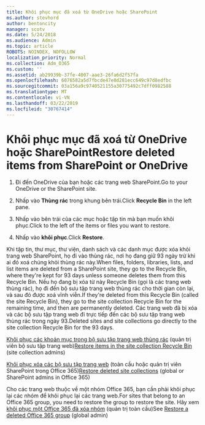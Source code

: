 ```yaml
---
title: Khôi phục mục đã xoá từ OneDrive hoặc SharePoint
ms.author: stevhord
author: bentoncity
manager: scotv
ms.date: 5/24/2018
ms.audience: Admin
ms.topic: article
ROBOTS: NOINDEX, NOFOLLOW
localization_priority: Normal
ms.collection: Adm_O365
ms.custom: ''
ms.assetid: ab29939b-37fe-4007-aae3-26fa6d2f57fa
ms.openlocfilehash: 6076582a5d7fbcde47e8d281ecc649c97d8edfbc
ms.sourcegitcommit: 03a156a9c9740521155a30775492c7dff0982588
ms.translationtype: MT
ms.contentlocale: vi-VN
ms.lasthandoff: 03/22/2019
ms.locfileid: "30767414"
---
```

# <a name="restore-deleted-items-from-sharepoint-or-onedrive"></a><span data-ttu-id="5719a-102">Khôi phục mục đã xoá từ OneDrive hoặc SharePoint</span><span class="sxs-lookup"><span data-stu-id="5719a-102">Restore deleted items from SharePoint or OneDrive</span></span>

1. <span data-ttu-id="5719a-103">Đi đến OneDrive của bạn hoặc các trang web SharePoint.</span><span class="sxs-lookup"><span data-stu-id="5719a-103">Go to your OneDrive or the SharePoint site.</span></span>
    
2. <span data-ttu-id="5719a-104">Nhấp vào **Thùng rác** trong khung bên trái.</span><span class="sxs-lookup"><span data-stu-id="5719a-104">Click **Recycle Bin** in the left pane.</span></span> 
    
3. <span data-ttu-id="5719a-105">Nhấp vào bên trái của các mục hoặc tập tin mà bạn muốn khôi phục.</span><span class="sxs-lookup"><span data-stu-id="5719a-105">Click to the left of the items or files you want to restore.</span></span>
    
4. <span data-ttu-id="5719a-106">Nhấp vào **khôi phục**.</span><span class="sxs-lookup"><span data-stu-id="5719a-106">Click **Restore**.</span></span> 
    
<span data-ttu-id="5719a-107">Khi tập tin, thư mục, thư viện, danh sách và các danh mục được xóa khỏi trang web SharePoint, họ đi vào thùng rác, nơi họ đang giữ 93 ngày trừ khi ai đó xoá chúng khỏi thùng rác này.</span><span class="sxs-lookup"><span data-stu-id="5719a-107">When files, folders, libraries, lists, and list items are deleted from a SharePoint site, they go to the Recycle Bin, where they're kept for 93 days unless someone deletes them from this Recycle Bin.</span></span> <span data-ttu-id="5719a-108">Nếu họ đang bị xóa từ này Recycle Bin (gọi là các trang web thùng rác), họ đi đến bộ sưu tập trang web thùng rác cho thời gian còn lại, và sau đó được xoá vĩnh viễn.</span><span class="sxs-lookup"><span data-stu-id="5719a-108">If they're deleted from this Recycle Bin (called the site Recycle Bin), they go to the site collection Recycle Bin for the remaining time, and then are permanently deleted.</span></span> <span data-ttu-id="5719a-109">Các trang web đã bị xóa và các bộ sưu tập trang web đi trực tiếp đến các bộ sưu tập trang web thùng rác trong ngày 93.</span><span class="sxs-lookup"><span data-stu-id="5719a-109">Deleted sites and site collections go directly to the site collection Recycle Bin for the 93 days.</span></span>
  
<span data-ttu-id="5719a-110">[Khôi phục các khoản mục trong bộ sưu tập trang web thùng rác](https://go.microsoft.com/fwlink/?linkid=867800) (quản trị viên bộ sưu tập trang web)</span><span class="sxs-lookup"><span data-stu-id="5719a-110">[Restore items in the site collection Recycle Bin](https://go.microsoft.com/fwlink/?linkid=867800) (site collection admins)</span></span> 
  
<span data-ttu-id="5719a-111">[Khôi phục xóa các bộ sưu tập trang web](https://go.microsoft.com/fwlink/?linkid=867660) (toàn cầu hoặc quản trị viên SharePoint trong Office 365)</span><span class="sxs-lookup"><span data-stu-id="5719a-111">[Restore deleted site collections](https://go.microsoft.com/fwlink/?linkid=867660) (global or SharePoint admins in Office 365)</span></span> 
  
<span data-ttu-id="5719a-112">Cho các trang web thuộc về một nhóm Office 365, bạn cần phải khôi phục lại các nhóm để khôi phục lại các trang web.</span><span class="sxs-lookup"><span data-stu-id="5719a-112">For sites that belong to an Office 365 group, you need to restore the group to restore the site.</span></span> <span data-ttu-id="5719a-113">Hãy xem [khôi phục một Office 365 đã xóa nhóm](https://go.microsoft.com/fwlink/?linkid=867802) (quản trị toàn cầu)</span><span class="sxs-lookup"><span data-stu-id="5719a-113">See [Restore a deleted Office 365 group](https://go.microsoft.com/fwlink/?linkid=867802) (global admin)</span></span> 
  

